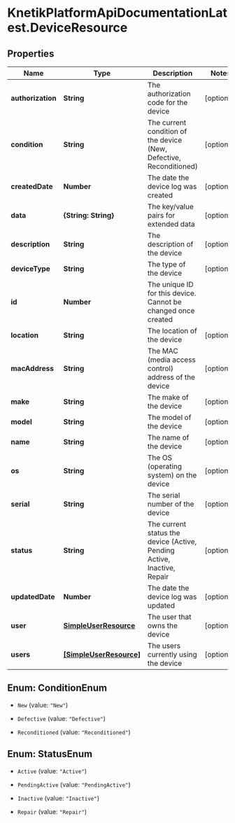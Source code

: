 # KnetikPlatformApiDocumentationLatest.DeviceResource

## Properties
Name | Type | Description | Notes
------------ | ------------- | ------------- | -------------
**authorization** | **String** | The authorization code for the device | [optional] 
**condition** | **String** | The current condition of the device (New, Defective, Reconditioned) | [optional] 
**createdDate** | **Number** | The date the device log was created | [optional] 
**data** | **{String: String}** | The key/value pairs for extended data | [optional] 
**description** | **String** | The description of the device | [optional] 
**deviceType** | **String** | The type of the device | [optional] 
**id** | **Number** | The unique ID for this device. Cannot be changed once created | 
**location** | **String** | The location of the device | [optional] 
**macAddress** | **String** | The MAC (media access control) address of the device | [optional] 
**make** | **String** | The make of the device | [optional] 
**model** | **String** | The model of the device | [optional] 
**name** | **String** | The name of the device | [optional] 
**os** | **String** | The OS (operating system) on the device | [optional] 
**serial** | **String** | The serial number of the device | [optional] 
**status** | **String** | The current status the device (Active, Pending Active, Inactive, Repair | [optional] 
**updatedDate** | **Number** | The date the device log was updated | [optional] 
**user** | [**SimpleUserResource**](SimpleUserResource.md) | The user that owns the device | [optional] 
**users** | [**[SimpleUserResource]**](SimpleUserResource.md) | The users currently using the device | [optional] 


<a name="ConditionEnum"></a>
## Enum: ConditionEnum


* `New` (value: `"New"`)

* `Defective` (value: `"Defective"`)

* `Reconditioned` (value: `"Reconditioned"`)




<a name="StatusEnum"></a>
## Enum: StatusEnum


* `Active` (value: `"Active"`)

* `PendingActive` (value: `"PendingActive"`)

* `Inactive` (value: `"Inactive"`)

* `Repair` (value: `"Repair"`)




